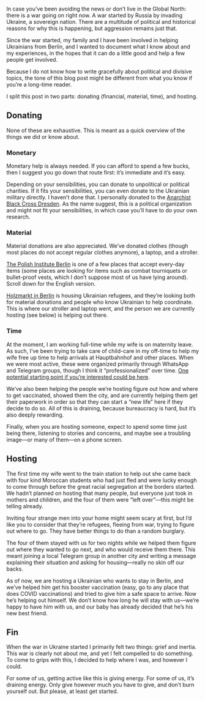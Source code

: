 In case you’ve been avoiding the news or don’t live in the Global North: there
is a war going on right now. A war started by Russia by invading Ukraine, a
sovereign nation. There are a multitude of political and historical reasons for
why this is happening, but aggression remains just that.

Since the war started, my family and I have been involved in helping Ukrainians
from Berlin, and I wanted to document what I know about and my experiences, in
the hopes that it can do a little good and help a few people get involved.

Because I do not know how to write gracefully about political and divisive
topics, the tone of this blog post might be different from what you know if
you’re a long-time reader.

I split this post in two parts: donating (financial, material, time), and
hosting.

## Donating

None of these are exhaustive. This is meant as a quick overview of the things
we did or know about.

### Monetary

Monetary help is always needed. If you can afford to spend a few bucks, then I
suggest you go down that route first: it’s immediate and it’s easy.

Depending on your sensibilities, you can donate to unpolitical or political
charities. If it fits your sensibilities, you can even donate to the Ukrainian
military directly. I haven’t done that. I personally donated to the [Anarchist
Black Cross Dresden](https://abcdd.org/en/2022/03/02/donation-page-for-solidarity-with-anarchist-and-anti-authoritarian-activist-from-ukraine/).
As the name suggest, this is a political organization and might not fit your
sensibilities, in which case you’ll have to do your own research.

### Material

Material donations are also appreciated. We’ve donated clothes (though most
places do not accept regular clothes anymore), a laptop, and a stroller.

[The Polish Institute Berlin](https://instytutpolski.pl/berlin/2022/02/28/sammlung-von-sachspenden-fur-gefluchtete-aus-der-ukraine-hilfefurdieukraine-pomagamukrainie/)
is one of a few places that accept every-day items (some places are looking
for items such as combat tourniquets or bullet-proof vests, which I don’t
suppose most of us have lying around). Scroll down for the English version.

[Holzmarkt in Berlin](https://www.holzmarkt.com/) is housing Ukrainian
refugees, and they’re looking both for material donations and people who know
Ukrainian to help coordinate. This is where our stroller and laptop went, and
the person we are currently hosting (see below) is helping out there.

### Time

At the moment, I am working full-time while my wife is on maternity leave. As
such, I’ve been trying to take care of child-care in my off-time to help my wife
free up time to help arrivals at Hauptbahnhof and other places. When we were
most active, these were organized primarily through WhatsApp and Telegram
groups, though I think it “professionalized” over time. [One potential starting
point if you’re interested could be here](https://linktr.ee/michelledts).

We’ve also been helping the people we’re hosting figure out how and where to
get vaccinated, showed them the city, and are currently helping them get their
paperwork in order so that they can start a “new life” here if they decide to
do so. All of this is draining, because bureaucracy is hard, but it’s also
deeply rewarding.

Finally, when you are hosting someone, expect to spend some time just being
there, listening to stories and concerns, and maybe see a troubling image—or
many of them—on a phone screen.

## Hosting

The first time my wife went to the train station to help out she came back with
four kind Moroccan students who had just fled and were lucky enough to come
through before the great racial segregation at the borders started. We hadn’t
planned on hosting that many people, but everyone just took in mothers and
children, and the four of them were “left over”—this might be telling already.

Inviting four strange men into your home might seem scary at first, but I’d
like you to consider that they’re refugees, fleeing from war, trying to figure
out where to go. They have better things to do than a random burglary.

The four of them stayed with us for two nights while we helped them figure out
where they wanted to go next, and who would receive them there. This meant
joining a local Telegram group in another city and writing a message explaining
their situation and asking for housing—really no skin off our backs.

As of now, we are hosting a Ukrainian who wants to stay in Berlin, and we’ve
helped him get his booster vaccination (easy, go to any place that does COVID
vaccinations) and tried to give him a safe space to arrive. Now he’s helping
out himself. We don’t know how long he will stay with us—we’re happy to have
him with us, and our baby has already decided that he’s his new best friend.

## Fin

When the war in Ukraine started I primarily felt two things: grief and inertia.
This war is clearly not about me, and yet I felt compelled to do something. To
come to grips with this, I decided to help where I was, and however I could.

For some of us, getting active like this is giving energy. For some of us, it’s
draining energy. Only give however much you have to give, and don’t burn
yourself out. But please, at least get started.
